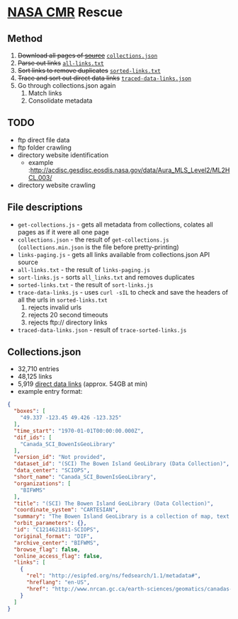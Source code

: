 # [NASA CMR](https://wiki.earthdata.nasa.gov/display/CMR/CMR+Client+Partner+User+Guide) Rescue

## Method
  1. ~~Download all pages of [source](https://cmr.sit.earthdata.nasa.gov/search/collections.json?pretty=true)~~ [`collections.json`](https://github.com/crhallberg/nasa-cmr-scraper/blob/master/collections.json)
  1. ~~Parse out links~~ [`all-links.txt`](https://github.com/crhallberg/nasa-cmr-scraper/blob/master/all-links.txt)
  1. ~~Sort links to remove duplicates~~ [`sorted-links.txt`](https://github.com/crhallberg/nasa-cmr-scraper/blob/master/sorted-links.txt)
  1. ~~Trace and sort out direct data links~~ [`traced-data-links.json`](https://github.com/crhallberg/nasa-cmr-scraper/blob/master/traced-data-links.json)
  1. Go through collections.json again
      1. Match links
      1. Consolidate metadata

## TODO
 - ftp direct file data
 - ftp folder crawling
 - directory website identification
    - example :http://acdisc.gesdisc.eosdis.nasa.gov/data/Aura_MLS_Level2/ML2HCL.003/
 - directory website crawling

## File descriptions
- `get-collections.js` - gets all metadata from collections, colates all pages as if it were all one page
- `collections.json` - the result of `get-collections.js` (`collections.min.json` is the file before pretty-printing)
- `links-paging.js` - gets all links available from collections.json API source
- `all-links.txt` - the result of `links-paging.js`
- `sort-links.js` - sorts `all_links.txt` and removes duplicates
- `sorted-links.txt` - the result of `sort-links.js`
- `trace-data-links.js` - uses `curl -sIL` to check and save the headers of all the urls in `sorted-links.txt`
  1. rejects invalid urls
  1. rejects 20 second timeouts
  1. rejects ftp:// directory links
- `traced-data-links.json` - result of `trace-sorted-links.js`

## Collections.json
- 32,710 entries
- 48,125 links
- 5,919 [direct data links](https://github.com/crhallberg/nasa-cmr-scraper/blob/master/traced-data-links.json) (approx. 54GB at min)
- example entry format:
```json
{
  "boxes": [
    "49.337 -123.45 49.426 -123.325"
  ],
  "time_start": "1970-01-01T00:00:00.000Z",
  "dif_ids": [
    "Canada_SCI_BowenIsGeoLibrary"
  ],
  "version_id": "Not provided",
  "dataset_id": "(SCI) The Bowen Island GeoLibrary (Data Collection)",
  "data_center": "SCIOPS",
  "short_name": "Canada_SCI_BowenIsGeoLibrary",
  "organizations": [
    "BIFWMS"
  ],
  "title": "(SCI) The Bowen Island GeoLibrary (Data Collection)",
  "coordinate_system": "CARTESIAN",
  "summary": "The Bowen Island GeoLibrary is a collection of map, text and image-based...",
  "orbit_parameters": {},
  "id": "C1214621811-SCIOPS",
  "original_format": "DIF",
  "archive_center": "BIFWMS",
  "browse_flag": false,
  "online_access_flag": false,
  "links": [
    {
      "rel": "http://esipfed.org/ns/fedsearch/1.1/metadata#",
      "hreflang": "en-US",
      "href": "http://www.nrcan.gc.ca/earth-sciences/geomatics/canadas-spatial-data-infrastructure/10783"
    }
  ]
}
```
